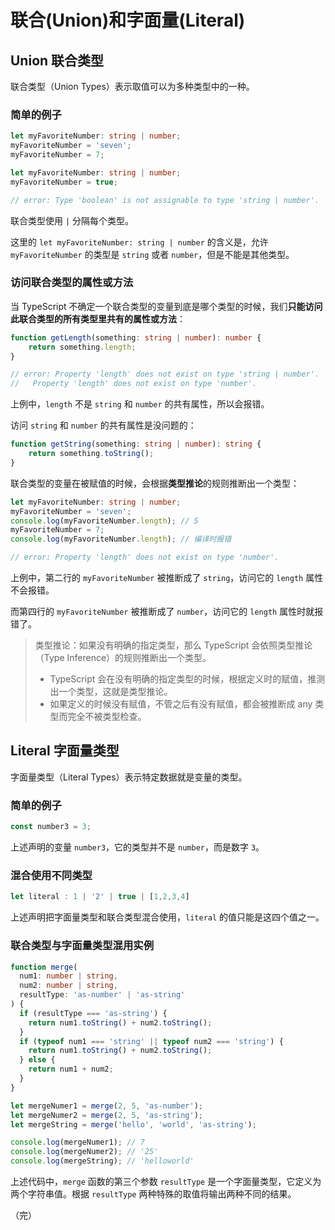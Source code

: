 # 联合(Union)和字面量(Literal)

## Union 联合类型

联合类型（Union Types）表示取值可以为多种类型中的一种。

### 简单的例子

```typescript
let myFavoriteNumber: string | number;
myFavoriteNumber = 'seven';
myFavoriteNumber = 7;
```

```typescript
let myFavoriteNumber: string | number;
myFavoriteNumber = true;

// error: Type 'boolean' is not assignable to type 'string | number'.
```

联合类型使用 `|` 分隔每个类型。

这里的 `let myFavoriteNumber: string | number` 的含义是，允许 `myFavoriteNumber` 的类型是 `string` 或者 `number`，但是不能是其他类型。

### 访问联合类型的属性或方法

当 TypeScript 不确定一个联合类型的变量到底是哪个类型的时候，我们**只能访问此联合类型的所有类型里共有的属性或方法**：

```typescript
function getLength(something: string | number): number {
    return something.length;
}

// error: Property 'length' does not exist on type 'string | number'.
//   Property 'length' does not exist on type 'number'.
```

上例中，`length` 不是 `string` 和 `number` 的共有属性，所以会报错。

访问 `string` 和 `number` 的共有属性是没问题的：

```typescript
function getString(something: string | number): string {
    return something.toString();
}
```

联合类型的变量在被赋值的时候，会根据**类型推论**的规则推断出一个类型：

```typescript
let myFavoriteNumber: string | number;
myFavoriteNumber = 'seven';
console.log(myFavoriteNumber.length); // 5
myFavoriteNumber = 7;
console.log(myFavoriteNumber.length); // 编译时报错

// error: Property 'length' does not exist on type 'number'.
```

上例中，第二行的 `myFavoriteNumber` 被推断成了 `string`，访问它的 `length` 属性不会报错。

而第四行的 `myFavoriteNumber` 被推断成了 `number`，访问它的 `length` 属性时就报错了。

> 类型推论：如果没有明确的指定类型，那么 TypeScript 会依照类型推论（Type Inference）的规则推断出一个类型。
> * TypeScript 会在没有明确的指定类型的时候，根据定义时的赋值，推测出一个类型，这就是类型推论。
> * 如果定义的时候没有赋值，不管之后有没有赋值，都会被推断成 any 类型而完全不被类型检查。

## Literal 字面量类型

字面量类型（Literal Types）表示特定数据就是变量的类型。

### 简单的例子

```typescript
const number3 = 3;
```

上述声明的变量 `number3`，它的类型并不是 `number`，而是数字 `3`。

### 混合使用不同类型

```typescript
let literal : 1 | '2' | true | [1,2,3,4]
```

上述声明把字面量类型和联合类型混合使用，`literal` 的值只能是这四个值之一。

### 联合类型与字面量类型混用实例

```typescript
function merge(
  num1: number | string,
  num2: number | string,
  resultType: 'as-number' | 'as-string'
) {
  if (resultType === 'as-string') {
    return num1.toString() + num2.toString();
  }
  if (typeof num1 === 'string' || typeof num2 === 'string') {
    return num1.toString() + num2.toString();
  } else {
    return num1 + num2;
  }
}

let mergeNumer1 = merge(2, 5, 'as-number');
let mergeNumer2 = merge(2, 5, 'as-string');
let mergeString = merge('hello', 'world', 'as-string');

console.log(mergeNumer1); // 7
console.log(mergeNumer2); // '25'
console.log(mergeString); // 'helloworld'
```

上述代码中，`merge` 函数的第三个参数 `resultType` 是一个字面量类型，它定义为两个字符串值。根据 `resultType` 两种特殊的取值将输出两种不同的结果。

（完）
